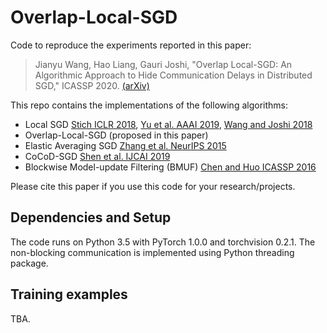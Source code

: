 # Overlap-Local-SGD

Code to reproduce the experiments reported in this paper:
> Jianyu Wang, Hao Liang, Gauri Joshi, "Overlap Local-SGD: An Algorithmic Approach to Hide Communication Delays in Distributed SGD," ICASSP 2020. [(arXiv)](https://arxiv.org/abs/2002.09539)

This repo contains the implementations of the following algorithms:
- Local SGD [Stich ICLR 2018](https://arxiv.org/abs/1805.09767), [Yu et al. AAAI 2019](https://wvvw.aaai.org/ojs/index.php/AAAI/article/view/4514), [Wang and Joshi 2018](https://arxiv.org/abs/1808.07576)
- Overlap-Local-SGD (proposed in this paper)
- Elastic Averaging SGD [Zhang et al. NeurIPS 2015](http://papers.nips.cc/paper/5761-deep-learning-with-elastic-averaging-sgd)
- CoCoD-SGD [Shen et al. IJCAI 2019](https://arxiv.org/abs/1906.12043)
- Blockwise Model-update Filtering (BMUF) [Chen and Huo ICASSP 2016](https://ieeexplore.ieee.org/abstract/document/7472805/) 

Please cite this paper if you use this code for your research/projects.

## Dependencies and Setup
The code runs on Python 3.5 with PyTorch 1.0.0 and torchvision 0.2.1.
The non-blocking communication is implemented using Python threading package.

## Training examples
TBA.
